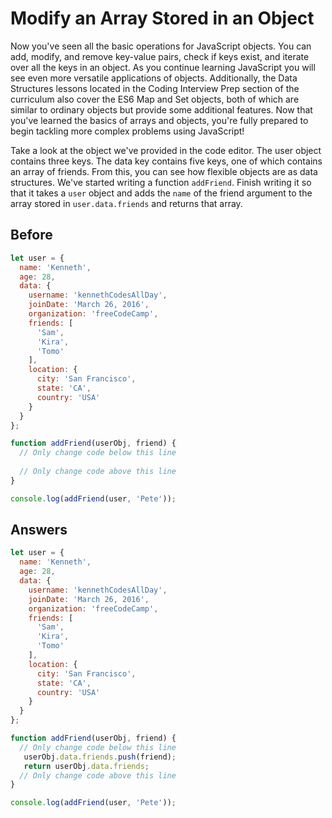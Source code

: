 # Modify an Array Stored in an Object
Now you've seen all the basic operations for JavaScript objects. You can add, modify, and remove key-value pairs, check if keys exist, 
and iterate over all the keys in an object. As you continue learning JavaScript you will see even more versatile applications of objects. 
Additionally, the Data Structures lessons located in the Coding Interview Prep section of the curriculum also cover the ES6 Map and Set objects, 
both of which are similar to ordinary objects but provide some additional features. Now that you've learned the basics of arrays and objects, 
you're fully prepared to begin tackling more complex problems using JavaScript!

Take a look at the object we've provided in the code editor. The user object contains three keys. The data key contains five keys, 
one of which contains an array of friends. From this, you can see how flexible objects are as data structures. 
We've started writing a function `addFriend`. Finish writing it so that it takes a `user` object and adds the `name` of the friend argument 
to the array stored in `user.data.friends` and returns that array.

## Before
```javascript
let user = {
  name: 'Kenneth',
  age: 28,
  data: {
    username: 'kennethCodesAllDay',
    joinDate: 'March 26, 2016',
    organization: 'freeCodeCamp',
    friends: [
      'Sam',
      'Kira',
      'Tomo'
    ],
    location: {
      city: 'San Francisco',
      state: 'CA',
      country: 'USA'
    }
  }
};

function addFriend(userObj, friend) {
  // Only change code below this line
  
  // Only change code above this line
}

console.log(addFriend(user, 'Pete'));
```
## Answers
```javascript
let user = {
  name: 'Kenneth',
  age: 28,
  data: {
    username: 'kennethCodesAllDay',
    joinDate: 'March 26, 2016',
    organization: 'freeCodeCamp',
    friends: [
      'Sam',
      'Kira',
      'Tomo'
    ],
    location: {
      city: 'San Francisco',
      state: 'CA',
      country: 'USA'
    }
  }
};

function addFriend(userObj, friend) {
  // Only change code below this line
   userObj.data.friends.push(friend);
   return userObj.data.friends;
  // Only change code above this line
}

console.log(addFriend(user, 'Pete'));
```

